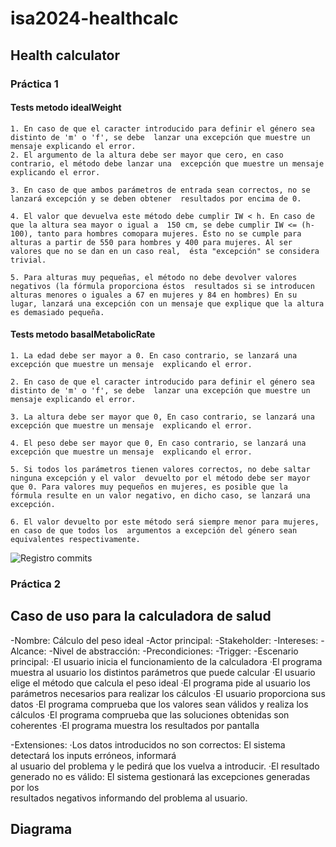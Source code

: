# isa2024-healthcalc

## Health calculator

### Práctica 1

#### Tests metodo idealWeight
    
    1. En caso de que el caracter introducido para definir el género sea distinto de 'm' o 'f', se debe  lanzar una excepción que muestre un mensaje explicando el error.  
    2. El argumento de la altura debe ser mayor que cero, en caso contrario, el método debe lanzar una  excepción que muestre un mensaje explicando el error.  

    3. En caso de que ambos parámetros de entrada sean correctos, no se lanzará excepción y se deben obtener  resultados por encima de 0.

    4. El valor que devuelva este método debe cumplir IW < h. En caso de que la altura sea mayor o igual a  150 cm, se debe cumplir IW <= (h-100), tanto para hombres comopara mujeres. Ésto no se cumple para  alturas a partir de 550 para hombres y 400 para mujeres. Al ser valores que no se dan en un caso real,  ésta "excepción" se considera trivial.
    
    5. Para alturas muy pequeñas, el método no debe devolver valores negativos (la fórmula proporciona éstos  resultados si se introducen alturas menores o iguales a 67 en mujeres y 84 en hombres) En su  lugar, lanzará una excepción con un mensaje que explique que la altura es demasiado pequeña.

#### Tests metodo basalMetabolicRate

    1. La edad debe ser mayor a 0. En caso contrario, se lanzará una excepción que muestre un mensaje  explicando el error.

    2. En caso de que el caracter introducido para definir el género sea distinto de 'm' o 'f', se debe  lanzar una excepción que muestre un mensaje explicando el error.

    3. La altura debe ser mayor que 0, En caso contrario, se lanzará una excepción que muestre un mensaje  explicando el error.

    4. El peso debe ser mayor que 0, En caso contrario, se lanzará una excepción que muestre un mensaje  explicando el error.

    5. Si todos los parámetros tienen valores correctos, no debe saltar ninguna excepción y el valor  devuelto por el método debe ser mayor que 0. Para valores muy pequeños en mujeres, es posible que la  fórmula resulte en un valor negativo, en dicho caso, se lanzará una excepción.

    6. El valor devuelto por este método será siempre menor para mujeres, en caso de que todos los  argumentos a excepción del género sean equivalentes respectivamente.

![Registro commits]("C:\Users\marti\Downloads\registro_commits.png")


### Práctica 2
## Caso de uso para la calculadora de salud
-Nombre: Cálculo del peso ideal
-Actor principal:
-Stakeholder:
-Intereses:
-Alcance:
-Nivel de abstracción:
-Precondiciones:
-Trigger: 
-Escenario principal:
    ·El usuario inicia el funcionamiento de la calculadora
    ·El programa muestra al usuario los distintos parámetros que puede calcular
    ·El usuario elige el método que calcula el peso ideal
    ·El programa pide al usuario los parámetros necesarios para realizar los cálculos
    ·El usuario proporciona sus datos
    ·El programa comprueba que los valores sean válidos y realiza los cálculos
    ·El programa comprueba que las soluciones obtenidas son coherentes
    ·El programa muestra los resultados por pantalla

-Extensiones:
    ·Los datos introducidos no son correctos: El sistema detectará los inputs erróneos, informará  
    al usuario del problema y le pedirá que los vuelva a introducir.
    ·El resultado generado no es válido: El sistema gestionará las excepciones generadas por los  
    resultados negativos informando del problema al usuario.


## Diagrama
